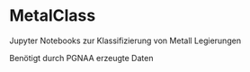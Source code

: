 # MetalClass
Jupyter Notebooks zur Klassifizierung von Metall Legierungen

Benötigt durch PGNAA erzeugte Daten
